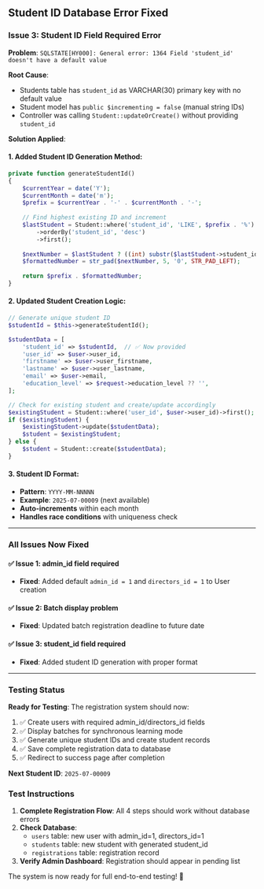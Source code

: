 ## Student ID Database Error Fixed

### Issue 3: Student ID Field Required Error
**Problem**: `SQLSTATE[HY000]: General error: 1364 Field 'student_id' doesn't have a default value`

**Root Cause**: 
- Students table has `student_id` as VARCHAR(30) primary key with no default value
- Student model has `public $incrementing = false` (manual string IDs)
- Controller was calling `Student::updateOrCreate()` without providing `student_id`

**Solution Applied**:

#### 1. **Added Student ID Generation Method**:
```php
private function generateStudentId()
{
    $currentYear = date('Y');
    $currentMonth = date('m');
    $prefix = $currentYear . '-' . $currentMonth . '-';
    
    // Find highest existing ID and increment
    $lastStudent = Student::where('student_id', 'LIKE', $prefix . '%')
        ->orderBy('student_id', 'desc')
        ->first();
    
    $nextNumber = $lastStudent ? ((int) substr($lastStudent->student_id, -5)) + 1 : 1;
    $formattedNumber = str_pad($nextNumber, 5, '0', STR_PAD_LEFT);
    
    return $prefix . $formattedNumber;
}
```

#### 2. **Updated Student Creation Logic**:
```php
// Generate unique student ID
$studentId = $this->generateStudentId();

$studentData = [
    'student_id' => $studentId,  // ✅ Now provided
    'user_id' => $user->user_id,
    'firstname' => $user->user_firstname,
    'lastname' => $user->user_lastname,
    'email' => $user->email,
    'education_level' => $request->education_level ?? '',
];

// Check for existing student and create/update accordingly
$existingStudent = Student::where('user_id', $user->user_id)->first();
if ($existingStudent) {
    $existingStudent->update($studentData);
    $student = $existingStudent;
} else {
    $student = Student::create($studentData);
}
```

#### 3. **Student ID Format**:
- **Pattern**: `YYYY-MM-NNNNN`
- **Example**: `2025-07-00009` (next available)
- **Auto-increments** within each month
- **Handles race conditions** with uniqueness check

---

### All Issues Now Fixed

#### ✅ Issue 1: admin_id field required
- **Fixed**: Added default `admin_id = 1` and `directors_id = 1` to User creation

#### ✅ Issue 2: Batch display problem  
- **Fixed**: Updated batch registration deadline to future date

#### ✅ Issue 3: student_id field required
- **Fixed**: Added student ID generation with proper format

---

### Testing Status

**Ready for Testing**: The registration system should now:
1. ✅ Create users with required admin_id/directors_id fields
2. ✅ Display batches for synchronous learning mode
3. ✅ Generate unique student IDs and create student records
4. ✅ Save complete registration data to database
5. ✅ Redirect to success page after completion

**Next Student ID**: `2025-07-00009`

### Test Instructions
1. **Complete Registration Flow**: All 4 steps should work without database errors
2. **Check Database**: 
   - `users` table: new user with admin_id=1, directors_id=1
   - `students` table: new student with generated student_id
   - `registrations` table: registration record
3. **Verify Admin Dashboard**: Registration should appear in pending list

The system is now ready for full end-to-end testing! 🎉
